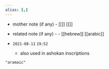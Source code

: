 ```yaml
---
alias: [,]
---
```

- mother note (if any)
		- [[]] [[]]
- related note (if any) -
		- [[hebrew]] [[arabic]]


- `2021-08-11`  `19:52`
	- also used in ashokan inscriptions

```query
"aramaic"
```
